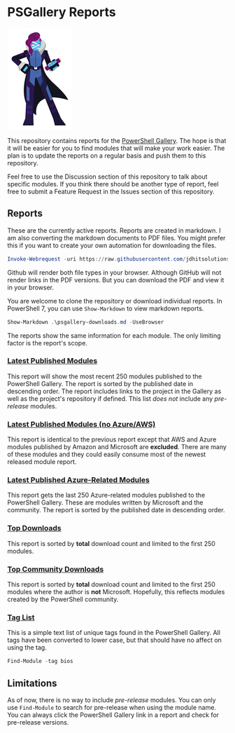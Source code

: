 # PSGallery Reports

![mspowershell](images/PowerShell-transparent-thumb.jpg)

This repository contains reports for the [PowerShell Gallery](https://powershellgallery.com). The hope is that it will be easier for you to find modules that will make your work easier. The plan is to update the reports on a regular basis and push them to this repository.

Feel free to use the Discussion section of this repository to talk about specific modules. If you think there should be another type of report, feel free to submit a Feature Request in the Issues section of this repository.

## Reports

These are the currently active reports. Reports are created in markdown. I am also converting the markdown documents to PDF files. You might prefer this if you want to create your own automation for downloading the files.

```powershell
Invoke-Webrequest -uri https://raw.githubusercontent.com/jdhitsolutions/PSGalleryReport/main/psgallery-filtered.pdf -outfile d:\temp\psgallery-filtered.pdf
```

Github will render both file types in your browser. Although GitHub will not render links in the PDF versions. But you can download the PDF and view it in your browser.

 You are welcome to clone the repository or download individual reports. In PowerShell 7, you can use `Show-Markdown` to view markdown reports.

```powershell
Show-Markdown .\psgallery-downloads.md -UseBrowser
```

The reports show the same information for each module. The only limiting factor is the report's scope.

### [Latest Published Modules](psgallery-newest.md)

This report will show the most recent 250 modules published to the PowerShell Gallery. The report is sorted by the published date in descending order. The report includes links to the project in the Gallery as well as the project's repository if defined. This list *does not* include any *pre-release* modules.

### [Latest Published Modules (no Azure/AWS)](psgallery-filtered.md)

This report is identical to the previous report except that AWS and Azure modules published by Amazon and Microsoft are __excluded__. There are many of these modules and they could easily consume most of the newest released module report.

### [Latest Published Azure-Related Modules](psgallery-azure.md)

This report gets the last 250 Azure-related modules published to the PowerShell Gallery. These are modules written by Microsoft and the community. The report is sorted by the published date in descending order.

### [Top Downloads](psgallery-downloads.md)

This report is sorted by __total__ download count and limited to the first 250 modules.

### [Top Community Downloads](psgallery-downloads-community.md)

This report is sorted by __total__ download count and limited to the first 250 modules where the author is __not__ Microsoft. Hopefully, this reflects modules created by the PowerShell community.

### [Tag List](taglist.txt)

This is a simple text list of unique tags found in the PowerShell Gallery. All tags have been converted to lower case, but that should have no affect on using the tag.

```powershell
Find-Module -tag bios
```

## Limitations

As of now, there is no way to include *pre-release* modules. You can only use `Find-Module` to search for pre-release when using the module name. You can always click the PowerShell Gallery link in a report and check for pre-release versions.
